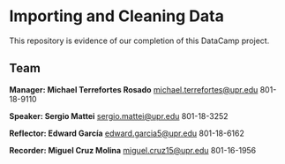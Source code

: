 # Importing and Cleaning Data
This repository is evidence of our completion of this DataCamp project.

## Team
**Manager: Michael Terrefortes Rosado** michael.terrefortes@upr.edu 801-18-9110

**Speaker: Sergio Mattei** sergio.mattei@upr.edu 801-18-3252

**Reflector: Edward García** edward.garcia5@upr.edu 801-18-6162

**Recorder: Miguel Cruz Molina** miguel.cruz15@upr.edu 801-16-1956
